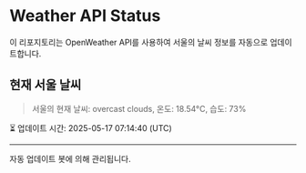 
# Weather API Status

이 리포지토리는 OpenWeather API를 사용하여 서울의 날씨 정보를 자동으로 업데이트합니다.

## 현재 서울 날씨
> 서울의 현재 날씨: overcast clouds, 온도: 18.54°C, 습도: 73%

⏳ 업데이트 시간: 2025-05-17 07:14:40 (UTC)

---
자동 업데이트 봇에 의해 관리됩니다.
